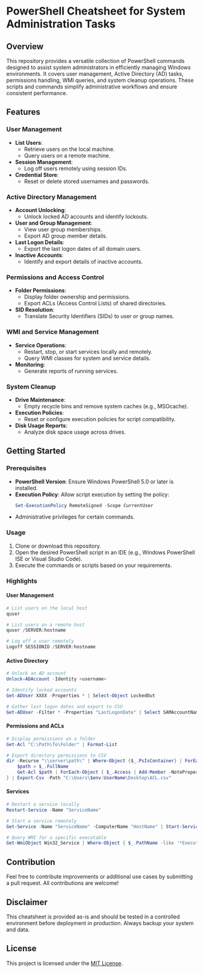 # PowerShell Cheatsheet for System Administration Tasks

## Overview

This repository provides a versatile collection of PowerShell commands designed to assist system administrators in efficiently managing Windows environments. It covers user management, Active Directory (AD) tasks, permissions handling, WMI queries, and system cleanup operations. These scripts and commands simplify administrative workflows and ensure consistent performance.

## Features

### **User Management**
- **List Users**:
  - Retrieve users on the local machine.
  - Query users on a remote machine.
- **Session Management**:
  - Log off users remotely using session IDs.
- **Credential Store**:
  - Reset or delete stored usernames and passwords.

### **Active Directory Management**
- **Account Unlocking**:
  - Unlock locked AD accounts and identify lockouts.
- **User and Group Management**:
  - View user group memberships.
  - Export AD group member details.
- **Last Logon Details**:
  - Export the last logon dates of all domain users.
- **Inactive Accounts**:
  - Identify and export details of inactive accounts.

### **Permissions and Access Control**
- **Folder Permissions**:
  - Display folder ownership and permissions.
  - Export ACLs (Access Control Lists) of shared directories.
- **SID Resolution**:
  - Translate Security Identifiers (SIDs) to user or group names.

### **WMI and Service Management**
- **Service Operations**:
  - Restart, stop, or start services locally and remotely.
  - Query WMI classes for system and service details.
- **Monitoring**:
  - Generate reports of running services.

### **System Cleanup**
- **Drive Maintenance**:
  - Empty recycle bins and remove system caches (e.g., MSOcache).
- **Execution Policies**:
  - Reset or configure execution policies for script compatibility.
- **Disk Usage Reports**:
  - Analyze disk space usage across drives.

## Getting Started

### **Prerequisites**
- **PowerShell Version**: Ensure Windows PowerShell 5.0 or later is installed.
- **Execution Policy**: Allow script execution by setting the policy:
  ```powershell
  Set-ExecutionPolicy RemoteSigned -Scope CurrentUser
  ```
- Administrative privileges for certain commands.

### **Usage**
1. Clone or download this repository.
2. Open the desired PowerShell script in an IDE (e.g., Windows PowerShell ISE or Visual Studio Code).
3. Execute the commands or scripts based on your requirements.

### Highlights

#### **User Management**
```powershell
# List users on the local host
quser

# List users on a remote host
quser /SERVER:hostname

# Log off a user remotely
Logoff SESSIONID /SERVER:hostname
```

#### **Active Directory**
```powershell
# Unlock an AD account
Unlock-ADAccount -Identity <username>

# Identify locked accounts
Get-ADUser XXXX -Properties * | Select-Object LockedOut

# Gather last logon dates and export to CSV
Get-ADUser -Filter * -Properties "LastLogonDate" | Select SAMAccountName, LastLogonDate | Export-Csv -Path .\LastLogon.csv
```

#### **Permissions and ACLs**
```powershell
# Display permissions on a folder
Get-Acl "C:\Path\To\Folder" | Format-List

# Export directory permissions to CSV
dir -Recurse "\\server\path\" | Where-Object {$_.PsIsContainer} | ForEach-Object {
    $path = $_.FullName
    Get-Acl $path | ForEach-Object { $_.Access | Add-Member -NoteProperty '.\Data' -Value $path -PassThru }
} | Export-Csv -Path "C:\Users\$env:UserName\Desktop\ACL.csv"
```

#### **Services**
```powershell
# Restart a service locally
Restart-Service -Name "ServiceName"

# Start a service remotely
Get-Service -Name "ServiceName" -ComputerName "HostName" | Start-Service

# Query WMI for a specific executable
Get-WmiObject Win32_Service | Where-Object { $_.PathName -like '*ExecutableName*' } | Select Name, State, PathName
```
## Contribution
Feel free to contribute improvements or additional use cases by submitting a pull request. All contributions are welcome!

## Disclaimer
This cheatsheet is provided as-is and should be tested in a controlled environment before deployment in production. Always backup your system and data.

## License

This project is licensed under the [MIT License](https://github.com/balladbydragons/Powershell-Scripts/blob/main/LICENSE.md).
```
